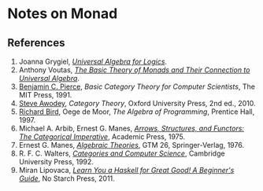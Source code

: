# Notes on Monad

##  References
1. Joanna Grygiel, _[Universal Algebra for Logics](http://www.uni-log.org/joana.pdf)_.
1. Anthony Voutas, _[The Basic Theory of Monads and Their Connection to Universal Algebra](http://courses.cecs.anu.edu.au/courses/CS_PROJECTS/12S1/Reports/Anthony_Voutas_Report.pdf)_.
1. [Benjamin C. Pierce](http://www.cis.upenn.edu/~bcpierce/), _Basic Category Theory for Computer Scientists_, The MIT Press, 1991.
1. [Steve Awodey](http://www.andrew.cmu.edu/user/awodey/), _Category Theory_, Oxford University Press, 2nd ed., 2010.
1. [Richard Bird](http://www.cs.ox.ac.uk/richard.bird/), Oege de Moor, _The Algebra of Programming_, Prentice Hall, 1997.
1. Michael A. Arbib, Ernest G. Manes, _[Arrows, Structures, and Functors: The Categorical Imperative](https://www.amazon.com/Arrows-Structures-Functors-Categorical-Imperative/dp/0120590603)_, Academic Press, 1975.
1. Ernest G. Manes, _[Algebraic Theories](http://www.springer.com/gp/book/9781461298625)_, GTM 26, Springer-Verlag, 1976.
1. R. F. C. Walters, _[Categories and Computer Science](https://www.cambridge.org/core/books/categories-and-computer-science/203EBBEE29BEADB035C9DD80191E67B1)_, Cambridge University Press, 1992.
1. Miran Lipovaca, _[Learn You a Haskell for Great Good! A Beginner's Guide](http://learnyouahaskell.com/)_, No Starch Press, 2011.
